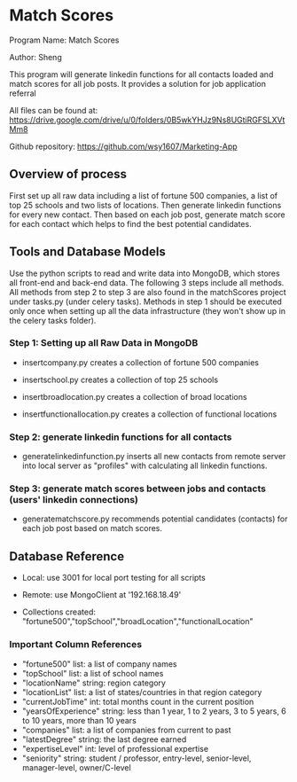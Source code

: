# Match Scores

Program Name: Match Scores

Author: Sheng

This program will generate linkedin functions for all contacts loaded and match scores for all job posts. It provides a solution for job application referral

All files can be found at: https://drive.google.com/drive/u/0/folders/0B5wkYHJz9Ns8UGtiRGFSLXVtMm8

Github repository: https://github.com/wsy1607/Marketing-App


## Overview of process
First set up all raw data including a list of fortune 500 companies, a list of top 25 schools and two lists of locations. Then generate linkedin functions for every new contact. Then based on each job post, generate match score for each contact which helps to find the best potential candidates.


## Tools and Database Models
Use the python scripts to read and write data into MongoDB, which stores all front-end and back-end data. The following 3 steps include all methods. All methods from step 2 to step 3 are also found in the matchScores project under tasks.py (under celery tasks). Methods in step 1 should be executed only once when setting up all the data infrastructure (they won't show up in the celery tasks folder).


### Step 1: Setting up all Raw Data in MongoDB

* insertcompany.py creates a collection of fortune 500 companies

* insertschool.py creates a collection of top 25 schools

* insertbroadlocation.py creates a collection of broad locations

* insertfunctionallocation.py creates a collection of functional locations


### Step 2: generate linkedin functions for all contacts

* generatelinkedinfunction.py inserts all new contacts from remote server into local server as "profiles" with calculating all linkedin functions.

### Step 3: generate match scores between jobs and contacts (users' linkedin connections)

* generatematchscore.py recommends potential candidates (contacts) for each job post based on match scores.


## Database Reference

* Local: use 3001 for local port testing for all scripts

* Remote: use MongoClient at '192.168.18.49'

* Collections created: "fortune500","topSchool","broadLocation","functionalLocation"

### Important Column References

* "fortune500" list: a list of company names
* "topSchool" list: a list of school names
* "locationName" string: region category
* "locationList" list: a list of states/countries in that region category
* "currentJobTime" int: total months count in the current position
* "yearsOfExperience" string: less than 1 year, 1 to 2 years, 3 to 5 years, 6 to 10 years, more than 10 years
* "companies" list: a list of companies from current to past
* "latestDegree" string: the last degree earned
* "expertiseLevel" int: level of professional expertise
* "seniority" string: student / professor, entry-level, senior-level, manager-level, owner/C-level
